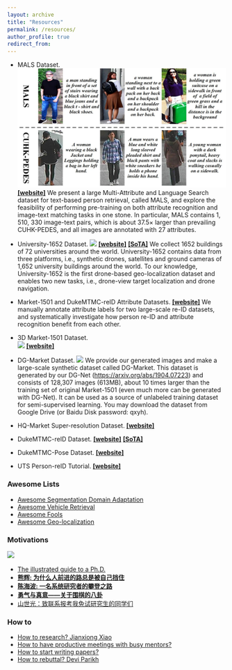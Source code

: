 ```yaml
---
layout: archive
title: "Resources"
permalink: /resources/
author_profile: true
redirect_from: 
---
```


<meta name="description"
  content="Open-source Code and Datasets for Person Re-ID and Person Search"/>

<meta name="keywords" content="Code and Dataset, Person Re-ID, Object Re-ID, Person Retrieval, Domain Adaptation and Person Search" />


- MALS Dataset. 
![](https://github.com/Shuyu-XJTU/APTM/blob/main/assets/examples.jpg?raw=true)
<strong><a href="https://github.com/Shuyu-XJTU/APTM"> [website]</a></strong> 
We present a large Multi-Attribute and Language Search dataset for text-based person retrieval, called MALS, and explore the feasibility of performing pre-training on both attribute recognition and image-text matching tasks in one stone. In particular, MALS contains 1, 510, 330 image-text pairs, which is about 37.5× larger than prevailing CUHK-PEDES, and all images are annotated with 27 attributes.

- University-1652 Dataset. 
![](https://user-images.githubusercontent.com/8390471/192081571-56b84733-238a-45e1-bbf4-988067dbcf51.png)
<strong><a href="https://github.com/layumi/University1652-Baseline"> [website]</a></strong>  <strong><a href="https://github.com/layumi/University1652-Baseline/tree/master/State-of-the-art"> [SoTA]</a></strong> 
We collect 1652 buildings of 72 universities around the world. University-1652 contains data from three platforms, i.e., synthetic drones, satellites and ground cameras of 1,652 university buildings around the world. To our knowledge, University-1652 is the first drone-based geo-localization dataset and enables two new tasks, i.e., drone-view target localization and drone navigation.


- Market-1501 and DukeMTMC-reID Attribute Datasets.  <strong><a href="https://vana77.github.io"> [website]</a></strong>
We manually annotate attribute labels for two large-scale re-ID datasets, and systematically investigate how person re-ID and attribute recognition benefit from each other. 

- 3D Market-1501 Dataset.  
![](https://user-images.githubusercontent.com/8390471/208151146-b8564829-bd61-484d-850f-61ba75216388.jpg)
<strong><a href="https://github.com/layumi/person-reid-3d"> [website]</a></strong> 

- DG-Market Dataset.
![](https://user-images.githubusercontent.com/8390471/192081605-0c8a246f-e54c-41c7-9936-5ba8e22f5192.png)
We provide our generated images and make a large-scale synthetic dataset called DG-Market. This dataset is generated by our DG-Net (https://arxiv.org/abs/1904.07223) and consists of 128,307 images (613MB), about 10 times larger than the training set of original Market-1501 (even much more can be generated with DG-Net). It can be used as a source of unlabeled training dataset for semi-supervised learning. You may download the dataset from Google Drive (or Baidu Disk password: qxyh).

- HQ-Market Super-resolution Dataset. <strong><a href="https://github.com/layumi/HQ-Market"> [website]</a></strong>
- DukeMTMC-reID Dataset.  <strong><a href="https://github.com/layumi/Duke_evaluation"> [website]</a></strong>  <strong><a href="https://github.com/layumi/Person_reID_baseline_pytorch/tree/master/leaderboard"> [SoTA]</a></strong> 
- DukeMTMC-Pose Dataset.  <strong><a href="https://github.com/layumi/DukeMTMC-Pose"> [website]</a></strong> 
- UTS Person-reID Tutorial.  <strong><a href="https://github.com/layumi/Person_reID_baseline_pytorch/tree/master/tutorial"> [website]</a></strong> 

### Awesome Lists
- [Awesome Segmentation Domain Adaptation](https://github.com/layumi/Seg-Uncertainty/tree/master/awesome-SegDA)
- [Awesome Vehicle Retrieval](https://github.com/layumi/Vehicle_reID-Collection)
- [Awesome Fools](https://github.com/layumi/Awesome-Fools)
- [Awesome Geo-localization](https://github.com/layumi/University1652-Baseline/tree/master/State-of-the-art) 

### Motivations
![](https://zdzheng.xyz/files/optimizer.gif)
- [The illustrated guide to a Ph.D.](https://matt.might.net/articles/phd-school-in-pictures/)
-  <strong><a href="https://www.evernote.com/shard/s150/sh/3de79ff0-5778-417c-9bcb-6c0111a26694/29958003bb71992667ce3f42fd4ca875"> 熊辉: 为什么人前进的路总是被自己挡住 </a></strong> 
-  <strong><a href="https://zdzheng.xyz/files/road.pdf">陈海波: 一名系统研究者的攀登之路</a></strong> 
-  <strong><a href="https://www.douban.com/note/218498393/">勇气与真意——关于围棋的八卦</a></strong>
-  [山世光：致联系报考我免试研究生的同学们](https://blog.csdn.net/GarfieldEr007/article/details/51018552) 

### How to 
- [How to research? Jianxiong Xiao]("https://zdzheng.xyz/files/lecture21_how2research.pdf")
- [How to have productive meetings with busy mentors?](http://kordinglab.com/2021/06/30/meeting-with-mentors.html)
- [How to start writing papers?](http://kordinglab.com/2016/01/14/writing-guide.html)
- [How to rebuttal? Devi Parikh](https://deviparikh.medium.com/how-we-write-rebuttals-dc84742fece1)